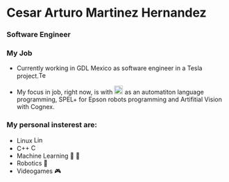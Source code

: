 # Cesar Arturo Martinez Hernandez
### Software Engineer


### My Job

- Currently working in GDL Mexico as software engineer in a Tesla project.<img src=https://cdn.iconscout.com/icon/free/png-256/free-tesla-3629186-3030326.png alt="Tesla" width=20px height=15px>
<!--![Tesla](https://cdn.iconscout.com/icon/free/png-256/free-tesla-3629186-3030326.png)
-->

- My focus in job, right now, is with <img src=https://seeklogo.com/images/C/c-sharp-c-logo-02F17714BA-seeklogo.com.png alt="Csharp" width=20px height=20px> as an automatiton language programming, SPEL+ for Epson robots programming and Artifitial Vision with Cognex. 


### My personal insterest are: 
- Linux <img src=https://logos-world.net/wp-content/uploads/2020/09/Linux-Logo-1996-present.png alt="Linux" width=20px height=15px>
- C++ <img src=https://upload.wikimedia.org/wikipedia/commons/thumb/1/18/ISO_C%2B%2B_Logo.svg/911px-ISO_C%2B%2B_Logo.svg.png alt="C++" width=15px height=15px>
- Machine Learning 🤖 🧠
- Robotics 🦾
- Videogames 🎮
